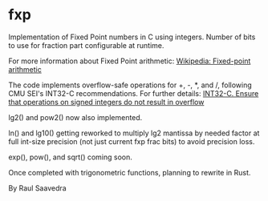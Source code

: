 # fxp
Implementation of Fixed Point numbers in C using integers. Number of bits
to use for fraction part configurable at runtime.

For more information about Fixed Point arithmetic:
[Wikipedia: Fixed-point arithmetic](https://en.wikipedia.org/wiki/Fixed-point_arithmetic)

The code implements overflow-safe operations for +, -, *, and /,
following CMU SEI's INT32-C recommendations. For further details:
[INT32-C. Ensure that operations on signed integers do not result in overflow](https://wiki.sei.cmu.edu/confluence/display/c/INT32-C.+Ensure+that+operations+on+signed+integers+do+not+result+in+overflow)

lg2() and pow2() now also implemented.

ln() and lg10() getting reworked to multiply lg2 mantissa by needed factor at full 
int-size precision (not just current fxp frac bits) to avoid precision loss.

exp(), pow(), and sqrt() coming soon.

Once completed with trigonometric functions, planning to rewrite in Rust.

By Raul Saavedra
